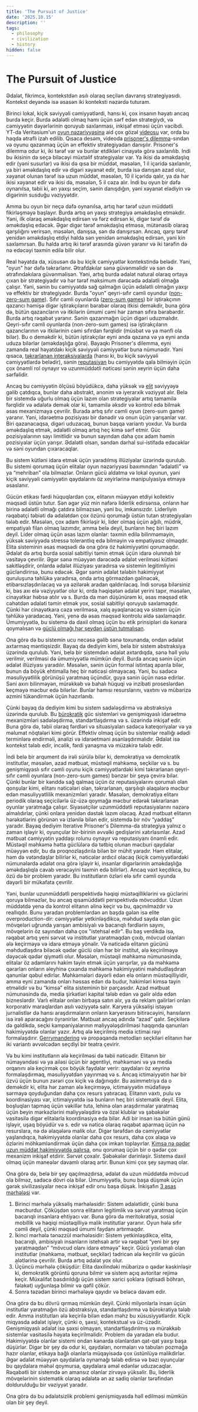 ```yaml
---
title: 'The Pursuit of Justice'
date: '2025.10.15'
description: ''
tags:
  - philosophy
  - civilization
  - history
hidden: false
---
```

# The Pursuit of Justice 

Ədalət, fikrimcə, kontekstdən asılı olaraq seçilən davranış strategiyasıdı. Kontekst deyəndə isə əsasən iki konteksti nəzərdə tuturam. 

Birinci lokal, kiçik səviyyəli cəmiyyətlərdi, hansı ki, çox insanın həyatı ancaq burda keçir. Burda ədalətli olmaq hamı üçün sərf edən strategiydı, və cəmiyyətin dəyərlərinin qoruyub saxlanması, inkişaf etməsi üçün vacibdi. YT-da Veritasium'un [oyun nəzəriyyəsinə](https://cs.stanford.edu/people/eroberts/courses/soco/projects/1998-99/game-theory/index.html) aid çox gözəl [videosu](https://www.youtube.com/watch?v=mScpHTIi-kM) var, orda bu haqda ətraflı izah edilib. Qısaca desəm, videoda [prisoner's dilemma](https://en.wikipedia.org/wiki/Prisoner%27s_dilemma)-sından və oyunu qazanmaq üçün ən effektiv strategiyadan danışılır. Prisoner's dilemma odur ki, iki tərəf var və bunlar etdikləri cinayətə görə saxlanılıb. Indi bu ikisinin də seçə biləcəyi müxtəlif strategiyalar var. Ya ikisi də əməkdaşlıq edir (yəni susurlar) və ikisi də qısa bir müddət, məsələn, 1 il içəridə saxlanılır, ya biri əməkdaşlıq edir və digəri xəyanət edir, burda isə danışan azad olur, xəyanət olunan tərəf isə uzun müddət, məsələn, 10 il içəridə qalır, ya da hər ikisi xəyanət edir və ikisi də, məsələn, 5 il cəza alır. İndi bu oyun bir dəfə oynanılsa, təbii ki, ən yaxşı seçim, sənin danışdığın, yəni xəyanət elədiyin və digərinin susduğu vəziyyətdir. 

Amma bu oyun bir neçə dəfə oynanılsa, artıq hər tərəf uzun müddətli fikirləşməyə başlayır. Burda artıq ən yaxşı strategiya əməkdaşlıq etməkdir. Yəni, ilk olaraq əməkdaşlıq edirsən və fərz edirsən ki, digər tərəf də əməkdaşlıq edəcək. Əgər digər tərəf əməkdaşlıq etməsə, mütənasib olaraq qarşılığını verirsən, məsələn, danışsa, sən də danışırsan. Ancaq, qarşı tərəf yenidən əməkdaşlıq etdiyi halda sən yenidən əməkdaşlıq edirsən, yəni kin saxlamırsan. Bu halda artıq iki tərəf arasında güvən yaranır və iki tərəfin də nə edəcəyi təxmin edilə bilir olur.

Real həyatda da, xüsusən də bu kiçik cəmiyyətlər kontekstində belədir. Yəni, "oyun" hər dəfə təkrarlanır. Ətrafdakılar sənə güvənməlidir və sən də ətrafındakılara güvənməlisən. Yəni, artıq burda ədalət natural olaraq ortaya çıxan bir strategiyadır və hər tərəf maksimum dərəcədə ədalətli olmağa çalışır. Yəni, sənin bu cəmiyyətdə sağ qalmağın üçün ədalətli olmağın yaxşı və effektiv bir strategiyadır. Burda "oyun" qeyri-sıfır cəmli oyundur ([non-zero-sum game](https://cs.stanford.edu/people/eroberts/courses/soco/projects/1998-99/game-theory/nonzero.html)). Sıfır cəmli oyunlarda ([zero-sum games](https://cs.stanford.edu/people/eroberts/courses/soco/projects/1998-99/game-theory/zero.html)) bir iştirakçının qazancı həmişə digər iştirakçıların bərabər olaraq itkisi deməkdir, buna görə də, bütün qazancların və itkilərin ümumi cəmi hər zaman sıfıra bərabərdir. Burda artıq rəqabət yaranır. Sənin qazanmağın üçün digəri uduzmalıdır. Qeyri-sıfır cəmli oyunlarda (non-zero-sum games) isə iştirakçıların qazanclarının və itkilərinin cəmi sıfırdan fərqlidir (müsbət və ya mənfi ola bilər). Bu o deməkdir ki, bütün iştirakçılar eyni anda qazana və ya eyni anda uduza bilərlər (əməkdaşlığa görə). Bayaqkı Prisoner's dilemma, eyni zamanda real həyatdakı kiçik səviyyəli cəmiyyətlər buna nümunədir. Yəni qısaca, [təkrarlanan interaksiyalarda](https://en.wikipedia.org/wiki/Repeated_game) (hansı ki, bu kiçik səviyyəli cəmiyyətlərdə belədir), sənin [reputasiyan](https://fiveable.me/key-terms/game-theory/reputation) bu cəmiyyətdə qala bilməyin üçün çox önəmli rol oynayır və uzunmüddətli nəticəsi sənin xeyrin üçün daha sərfəlidir.

Ancaq bu cəmiyyətin ölçüsü böyüdükcə, daha yüksək və [elit](https://en.wikipedia.org/wiki/Elite_theory) səviyyəyə gəlib çatdıqca, bunlar daha abstrakt, anonim və iyerarxik vəziyyət alır. Belə bir sistemdə uğurlu olmaq üçün lazım olan strategiyalar artıq tamamilə fərqlidir və ədalətə demək olar ki, tamamilə əksdir və kontrol edə bilmək əsas mexanizmaya çevrilir. Burada artıq sıfır cəmli oyun (zero-sum game) yaranır. Yəni, idarəetmə pozisiyası bir dənədir və onun üçün yarışanlar var. Biri qazanacaqsa, digəri uduzacaq, bunun başqa variantı yoxdur. Və burda əməkdaşlıq etmək, ədalətli olmaq artıq heç kimə sərf etmir.  Güc pozisiyalarının sayı limitlidir və bunun sayından daha çox adam həmin pozisiyalar üçün yarışır. Ədalətli olsan, səndən dərhal sui-istifadə edəcəklər və səni oyundan çıxaracaqlar.

Bu sistem kütləni idarə etmək üçün yaradılmış illüziyalar üzərində qurulub. Bu sistemi qorumaq üçün elitalar oyun nəzəriyyəsi baxımından “ədalətli” və ya “mehriban” ola bilməzlər. Onların gücü aldatma və lokal oyunun, yəni kiçik səviyyəli cəmiyyətin qaydalarını öz xeyirlərinə manipulyasiya etməyə əsaslanır.

Gücün etikası fərdi hüquqlardan çox, elitanın müəyyən etdiyi kollektiv məqsədi üstün tutur. Sən əgər yüz min nəfərə liderlik edirsənsə, onların hər birinə ədalətli olmağı çatdıra bilməzsən, yəni bu, imkansızdır. Liderliyin rəqabətçi təbiəti də ədalətdən çox özünü qorumağı üstün tutan strategiyaları tələb edir. Məsələn, çox adam fikirləşir ki, lider olmaq üçün ağıllı, müdrik, empatiyalı filan olmaq lazımdır, amma belə deyil, bunların heç biri lazım deyil. Lider olmaq üçün əsas lazım olanlar: təxmin edilə bilinməməyin, yüksək səviyyədə stressə tolerantlıq edə bilməyin və empatiyasız olmaqdır. Elita sisteminin əsas məqsədi də ona görə öz hakimiyyətini qorumaqdır. Ədalət də artıq burda sosial sabitliyi təmin etmək üçün idarə olunmalı bir vasitəyə çevrilir. Əgər sənə müəyyən dərəcədə ədalət verilməsi kütləni sakitləşdirir, onlarda ədalət illüziyası yaradırsa və sistemin legitimliyini gücləndirirsə, bunu edəcək. Əgər sənin ədalət tələbin hakimiyyət quruluşuna təhlükə yaradırsa, onda artıq görməzdən gəlinəcək, etibarsızlaşdırılacaq və ya əzilərək aradan qaldırılacaq.  İndi soruşa bilərsiniz ki, bəs axı elə vəziyyətlər olur ki, orda həqiqətən ədalət yerini tapır, məsələn, cinayətkar həbsə atılır və s. Burda da mən düşünürəm ki, əsas məqsəd etik cəhətdən ədaləti təmin etmək yox, sosial sabitliyi qoruyub saxlamaqdır. Çünki hər cinayətkara cəza verilməsə, xalq ayaqlanacaq və sistem üçün təhlükə yaradacaq. Yəni, yenə də əsas məqsəd kontrolu əldə saxlamaqdır. Ümumiyyətlə, bu sistemə də daxil olmaq üçün bu etik prinsipləri də kənara qoymalısan və [güclü olmağı hər şeydən üstün tutmalısan](https://youtu.be/6PdfD44DkqA?si=bd7f6IINC-i_p1zp).

Ona görə də bu sistemin ucu necəsə gəlib sənə toxunanda, ondan ədalət axtarmaq məntiqsizdir. Bayaq da dediyim kimi, belə bir sistem abstraksiya üzərində qurulub. Yəni, belə bir sistemdən ədalət axtardıqda, sənə həll yolu verilmir, verilməsi də ümumiyyətlə mümkün deyil.  Burda ancaq sənin üçün ədalət illüziyası yaradılır. Məsələn, sənin üçün formal istintaq aparıla bilər, bunun da böyük ehtimalla heç bir nəticəsi olmayacaq. Yəni, bu sadəcə məsuliyyətlilik görünüşü yaratmaq üçündür, guya sənin üçün nəsə edirlər. Səni axırı bilinməyən, mürəkkəb və bahalı hüquqi və inzibati proseslərdən keçməyə məcbur edə bilərlər. Bunlar hamısı resurslarını, vaxtını və mübarizə əzmini tükəndirmək üçün hazırlanıb.

Çünki bayaq da dediyim kimi bu sistem sadələşdirmə və abstraksiya üzərində qurulub. Bu [bürokratik](https://www.youtube.com/watch?v=hk_yhi3-prw) güc sistemləri və genişmiqyaslı idarəetmə mexanizmləri sadələşdirmə, standartlaşdırma və s. üzərində inkişaf edir.  Buna görə də, təbii olaraq fərdləri və situasiyaları sadəcə kateqoriyalar və ya məlumat nöqtələri kimi görür. Effektiv olmaq üçün bu sistemlər reallığı ədədi terminlərə endirməli, analizi və idarəetməni asanlaşdırmalıdır. Ədalət isə kontekst tələb edir, incəlik, fərdi yanaşma və müzakirə tələb edir.

İndi belə bir arqument də irəli sürülə bilər ki, demokratiya və demokratik institutlar, məsələn, azad mətbuat, müstəqil məhkəmə, seçkilər və s. bu genişmiqyaslı sıfır cəmli oyunu kiçik cəmiyyətlərdəki kimi təkrarlanan qeyri-sıfır cəmli oyunlara (non-zero-sum games) bənzər bir şeyə çevirə bilər. Çünki bunlar bir kənddə sağ qalmaq üçün öz reputasiyalarını qorumalı olan qonşular kimi, elitanı nəticələri olan, təkrarlanan, qarşılıqlı əlaqələrə məcbur edən məsuliyyətlilik mexanizmləri yaradır. Məsələn, demokratiya elitanı periodik olaraq seçicilərlə üz-üzə qoymağa məcbur edərək təkrarlanan oyunlar yaratmağa çalışır. Siyasətçilər uzunmüddətli reputasiyalarını nəzərə almalıdırlar, çünki onlara yenidən dəstək lazım olacaq. Azad mətbuat elitanın hərəkətlərini görünən və izlənilə bilən edir, sistemdə bir növ “yaddaş” yaradır. Bayaq dediyim Iterative Prisoner's Dilemma-da strategiya yalnız o zaman işləyir ki, oyunçular bir-birinin əvvəlki gedişlərini xatırlasınlar. Azad mətbuat cəmiyyətin yaddaşı rolunu oynayır və reputasiyanı önəmli edir. Müstəqil məhkəmə hətta güclülərə də tətbiq olunan məcburi qaydalar müəyyən edir, bu da proqnozlaşdırıla bilən bir mühit yaradır. Həm elitalar, həm də vətəndaşlar bilirlər ki, nəticələr ardıcıl olacaq (kiçik cəmiyyətlərdəki nümunələrdə ədalət ona görə işləyir ki, insanlar digərlərinin əməkdaşlığa əməkdaşlıqla cavab verəcəyini təxmin edə bilirlər). Ancaq vaxt keçdikcə, bu özü də bir problem yaradır. Bu institutların özləri elə sıfır cəmli oyunda dəyərli bir mükafata çevrilir.

Yəni, bunlar uzunmüddətli perspektivdə həqiqi müstəqilliklərini və güclərini qoruya bilməzlər, bu ancaq qısamüddətli perspektivdə mövcuddur. Uzun müddətdə yenə də kontrol elitanın əlinə keçir və bu, qaçınılmazdır və reallıqdır. Bunu yaradan problemlərdən ən başda gələn isə elite overproduction-dir: cəmiyyətlər yetkinləşdikcə, məhdud sayda olan güc mövqeləri uğrunda yarışan ambisiyalı və bacarıqlı fərdlərin sayını, mövqelərin öz sayından daha çox "istehsal edir". Bu baş verdikdə isə, rəqabət artıq yeni sərvət və institutlar yaratmaqdan çıxıb, mövcud olanları ələ keçirməyə və idarə etməyə yönəlir. Və nəticədə elitanın gücünü məhdudlaşdıra biləcək qədər güclü olan hər bir institut, ələ keçirilməyə dəyəcək qədər qiymətli olur.  Məsələn, müstəqil məhkəmə nümunəsində, elitalar öz adamlarını hakim təyin etmək üçün yarışırlar, ya da məhkəmə qərarları onların əleyhinə çıxanda məhkəmə hakimiyyətini məhdudlaşdıran qanunlar qəbul edirlər. Məhkəmələri dəyərli edən elə onların müstəqilliyidir, amma eyni zamanda onları həssas edən də budur, hakimləri kimsə təyin etməlidir və bu “kimsə” elita sisteminin bir parçasıdır. Azad mətbuat nümunəsində də, media şirkətləri kapital tələb edən və gəlir əldə edən bizneslərdir. Varlı elitalar onları birbaşa satın alır, ya da reklam gəlirləri onları korporativ maraqlardan asılı vəziyyətə salır. Karyera yüksəlişi istəyən jurnalistlər də hansı araşdırmaların onların karyerasını bitirəcəyini, hansıların isə irəli aparacağını öyrənirlər. Mətbuat ancaq adında “azad” qalır.  Seçkilərə də gəldikdə, seçki kampaniyalarının maliyyələşdirilməsi haqqında qanunları hakimiyyətdə olanlar yazır. Artıq ələ keçirilmiş media ictimai rəyi formalaşdırır. [Gerrymandering](https://en.wikipedia.org/wiki/Gerrymandering) və propaqanda metodları seçkiləri elitanın hər iki variantı əvvəlcədən seçdiyi bir teatra çevirir.

Və bu kimi institutların ələ keçirilməsi də təbii nəticədir. Elitanın bir nümayəndəsi və ya ailəsi üçün bir agentliyi, məhkəməni və ya media orqanını ələ keçirmək çox böyük faydalar verir: qaydaları öz xeyrinə formalaşdırmaq, məsuliyyətdən yayınmaq və s. Ancaq ictimaiyyətin hər bir üzvü üçün bunun zərəri çox kiçik və dağınıqdır.  Bu asimmetriya da o deməkdir ki, elita hər zaman ələ keçirməyə, ictimaiyyətin müdafiəyə sərmayə qoyduğundan daha çox resurs yatıracaq. Elitanın vaxtı, pulu və koordinasiyası var, ictimaiyyətdə isə bunların heç biri sistematik deyil.  Elita, boşluqları tapmaq üçün vəkillər tuta, lehinə olan araşdırmalar yaratmaq üçün beyin mərkəzlərini maliyyələşdirə və özəl klublar və şəbəkələr vasitəsilə digər elitalarla koordinasiya edə bilər. Adi bir insan isə bütün günü işləyir, uşaq böyüdür və s. edir və nəticə olaraq rəqabət aparmaq üçün nə resurslara, nə də əlaqələrə malik olur.  Digər tərəfdən də cəmiyyətlər yaşlandıqca, hakimiyyətdə olanlar daha çox resurs, daha çox əlaqə və özlərini möhkəmləndirmək üçün daha çox imkan toplayırlar. [Kimsə nə qədər uzun müddət hakimiyyətdə qalırsa](https://youtu.be/0g3yo1DjiLM?si=tVGN3E1NXKTGaus_), onu qorumaq üçün bir o qədər çox mexanizm inkişaf etdirir. Sərvət çoxalır. Şəbəkələr dərinləşir. Sistemə daxil olmaq üçün maneələr davamlı olaraq artır. Bunun kimi çox şey saymaq olar. 

Ona görə də, belə bir şey qaçılmazdırsa, ədalət də uzun müddətdə mövcud ola bilməz, sadəcə dövri ola bilər.  Ümumiyyətlə, bunu başa düşmək üçün gərək sivilizasiyalar necə inkişaf edir onu başa düşək. İnkişafın [3 əsas mərhələsi](https://youtu.be/K-_l9jBGo74?si=EXM1Ii7B3WzIqLjT) var. 
1. Birinci mərhələ yüksəliş mərhələsidir: Sistem ədalətlidir, çünki buna məcburdur. Çöküşdən sonra elitanın legitimlik və sərvət yaratmaq üçün bacarıqlı insanlara ehtiyacı var. Buna görə də meritokratiya, sosial mobillik və həqiqi müstəqilliyə malik institutlar yaranır. Oyun hələ sıfır cəmli deyil, çünki məqsəd ümumi faydanı artırmaqdır.
2. İkinci mərhələ tənəzzül mərhələsidir: Sistem yetkinləşdikcə, elita, bacarıqlı, ambisiyalı insanların istehsalı artir və rəqabət “yeni bir şey yaratmaqdan” “mövcud olanı idarə etməyə” keçir. Gücü yoxlamalı olan institutlar (məhkəmə, mətbuat, seçkilər) tədricən ələ keçirilir və gücün alətlərinə çevrilir. Burda artıq ədalət yox olur. 
3. Üçüncü mərhələ çöküşdür: Elita daxilindəki mübarizə o qədər kəskinləşir ki, demokratik görüntü qoruna bilmir və sistem açıq avtoritar rejimə keçir. Müxalifət basdırıldığı üçün sistem xarici şoklara (iqtisadi böhran, fəlakət) uyğunlaşa bilmir və qəfil çökür.
4. Sonra təzədən birinci mərhələyə qayıdır və beləcə davam edir.

Ona görə də bu dövrü qırmaq mümkün deyil. Çünki milyonlarla insan üçün institutlar yaratmağın özü abstraksiya, standartlaşdırma və bürokratiya tələb edir. Amma institutları ələ keçirilə bilən edən məhz bu xüsusiyyətlərdir.  Kiçik miqyasda ədalət işləyir, çünki o, şəxsi, kontekstual və üz-üzədir. Genişmiqyaslı ədalət isə şəxsi olmayan, standartlaşdırılmış və mürəkkəb sistemlər vasitəsilə həyata keçirilməlidir. Problem də yaradan elə budur.  Hakimiyyətdə olanlar sistemi ondan kənarda olanlardan qat-qat yaxşı başa düşürlər. Digər bir şey də odur ki, qaydaları, normaları və tabuları pozmağa hazır olanlar, etikaya bağlı olanlarla müqayisədə çox üstünlüyə malikdirlər.  Əgər ədalət müəyyən qaydalarla oynamağı tələb edirsə və bəzi oyunçular bu qaydalara məhəl qoymursa, qaydalara əməl edənlər uduzacaqlar. Rəqabətli bir sistemdə ən amansız olanlar zirvəyə yüksəlir. Bu, liderlik mövqelərinin sistematik olaraq ədalətə ən az sadiq olanlar tərəfindən doldurulduğu bir vəziyyət yaradır. 

Ona görə də bu ədalətsizlik problemi genişmiqyasda həll edilməsi mümkün olan bir şey deyil.